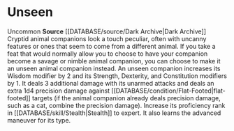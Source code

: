 ﻿---
id: '5'
name: Unseen
rarity: Uncommon
rus_type_level: null
source: '[[DATABASE/source/Dark Archive|Dark Archive]]'
trait:
- '[[DATABASE/trait/Uncommon|Uncommon]]'
type: Animal Companion Advanced Option

---
# Unseen

<span class="trait-uncommon item-trait">Uncommon</span>
**Source** [[DATABASE/source/Dark Archive|Dark Archive]]
Cryptid animal companions look a touch peculiar, often with uncanny features or ones that seem to come from a different animal. If you take a feat that would normally allow you to choose to have your companion become a savage or nimble animal companion, you can choose to make it an unseen animal companion instead. An unseen companion increases its Wisdom modifier by 2 and its Strength, Dexterity, and Constitution modifiers by 1. It deals 3 additional damage with its unarmed attacks and deals an extra 1d4 precision damage against [[DATABASE/condition/Flat-Footed|flat-footed]] targets (if the animal companion already deals precision damage, such as a cat, combine the precision damage). Increase its proficiency rank in [[DATABASE/skill/Stealth|Stealth]] to expert. It also learns the advanced maneuver for its type.
